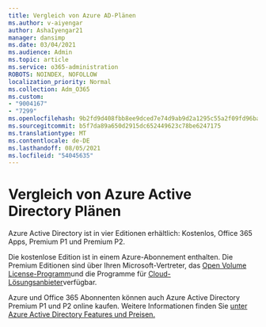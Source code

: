 ```yaml
---
title: Vergleich von Azure AD-Plänen
ms.author: v-aiyengar
author: AshaIyengar21
manager: dansimp
ms.date: 03/04/2021
ms.audience: Admin
ms.topic: article
ms.service: o365-administration
ROBOTS: NOINDEX, NOFOLLOW
localization_priority: Normal
ms.collection: Adm_O365
ms.custom:
- "9004167"
- "7299"
ms.openlocfilehash: 9b2fd9d408fbb8ee9dced7e74d9ab9d2a1295c55a2f09fd96ba75eef153138d2
ms.sourcegitcommit: b5f7da89a650d2915dc652449623c78be6247175
ms.translationtype: MT
ms.contentlocale: de-DE
ms.lasthandoff: 08/05/2021
ms.locfileid: "54045635"
---
```

# <a name="azure-active-directory-plans-comparison"></a>Vergleich von Azure Active Directory Plänen

Azure Active Directory ist in vier Editionen erhältlich: Kostenlos, Office 365 Apps, Premium P1 und Premium P2.

Die kostenlose Edition ist in einem Azure-Abonnement enthalten. Die Premium Editionen sind über Ihren Microsoft-Vertreter, das [Open Volume License-Programm](https://go.microsoft.com/fwlink/?linkid=2110873)und die Programme für [Cloud-Lösungsanbieter](https://go.microsoft.com/fwlink/?LinkId=614968&clcid=0x409)verfügbar.

Azure und Office 365 Abonnenten können auch Azure Active Directory Premium P1 und P2 online kaufen. Weitere Informationen finden Sie [unter Azure Active Directory Features und Preisen.](https://go.microsoft.com/fwlink/?linkid=2081447)
